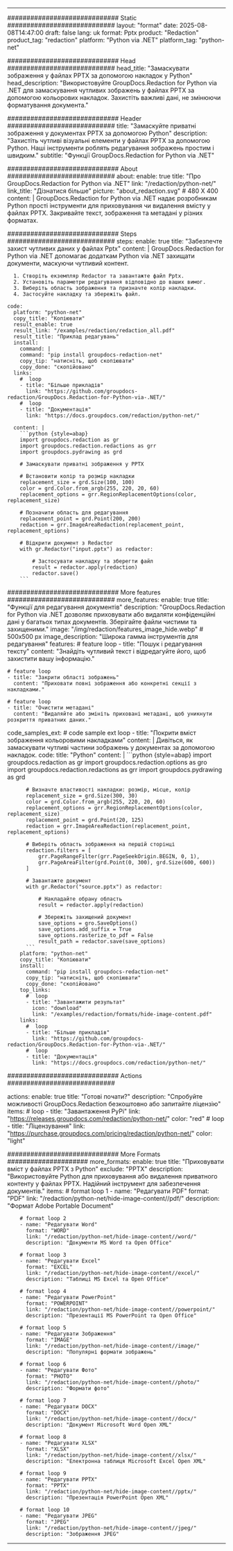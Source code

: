 
---
############################# Static ############################
layout: "format"
date:  2025-08-08T14:47:00
draft: false
lang: uk
format: Pptx
product: "Redaction"
product_tag: "redaction"
platform: "Python via .NET"
platform_tag: "python-net"

############################# Head ############################
head_title: "Замаскувати зображення у файлах PPTX за допомогою накладок у Python"
head_description: "Використовуйте GroupDocs.Redaction for Python via .NET для замаскування чутливих зображень у файлах PPTX за допомогою кольорових накладок. Захистіть важливі дані, не змінюючи форматування документа."

############################# Header ############################
title: "Замаскуйте приватні зображення у документах PPTX за допомогою Python" 
description: "Захистіть чутливі візуальні елементи у файлах PPTX за допомогою Python. Наші інструменти роблять редагування зображень простим і швидким."
subtitle: "Функції GroupDocs.Redaction for Python via .NET" 

############################# About ############################
about:
    enable: true
    title: "Про GroupDocs.Redaction for Python via .NET"
    link: "/redaction/python-net/"
    link_title: "Дізнатися більше"
    picture: "about_redaction.svg" # 480 X 400
    content: |
       GroupDocs.Redaction for Python via .NET надає розробникам Python прості інструменти для приховування чи видалення вмісту у файлах PPTX. Закривайте текст, зображення та метадані у різних форматах.

############################# Steps ############################
steps:
    enable: true
    title: "Забезпечте захист чутливих даних у файлах Pptx"
    content: |
      GroupDocs.Redaction for Python via .NET допомагає додаткам Python via .NET захищати документи, маскуючи чутливий контент.
      
      1. Створіть екземпляр Redactor та завантажте файл Pptx.
      2. Установіть параметри редагування відповідно до ваших вимог.
      3. Виберіть область зображення та призначте колір накладки.
      4. Застосуйте накладку та збережіть файл.
   
    code:
      platform: "python-net"
      copy_title: "Копіювати"
      result_enable: true
      result_link: "/examples/redaction/redaction_all.pdf"
      result_title: "Приклад редагувань"
      install:
        command: |
        command: "pip install groupdocs-redaction-net"
        copy_tip: "натисніть, щоб скопіювати"
        copy_done: "скопійовано"
      links:
        #  loop
        - title: "Більше прикладів"
          link: "https://github.com/groupdocs-redaction/GroupDocs.Redaction-for-Python-via-.NET/"
        #  loop
        - title: "Документація"
          link: "https://docs.groupdocs.com/redaction/python-net/"
          
      content: |
        ```python {style=abap}
        import groupdocs.redaction as gr
        import groupdocs.redaction.redactions as grr
        import groupdocs.pydrawing as grd

        # Замаскувати приватні зображення у PPTX

        # Встановити колір та розмір накладки
        replacement_size = grd.Size(100, 100)
        color = grd.Color.from_argb(255, 220, 20, 60)
        replacement_options = grr.RegionReplacementOptions(color, replacement_size)

        # Позначити область для редагування
        replacement_point = grd.Point(200, 200)
        redaction = grr.ImageAreaRedaction(replacement_point, replacement_options)
                
        # Відкрити документ з Redactor
        with gr.Redactor("input.pptx") as redactor:

            # Застосувати накладку та зберегти файл
            result = redactor.apply(redaction)
            redactor.save()
        ```            


############################# More features ############################
more_features:
  enable: true
  title: "Функції для редагування документів"
  description: "GroupDocs.Redaction for Python via .NET дозволяє приховувати або видаляти конфіденційні дані у багатьох типах документів. Зберігайте файли чистими та захищеними."
  image: "/img/redaction/features_image_hide.webp" # 500x500 px
  image_description: "Широка гамма інструментів для редагування"
  features:
    # feature loop
    - title: "Пошук і редагування тексту"
      content: "Знайдіть чутливий текст і відредагуйте його, щоб захистити вашу інформацію."

    # feature loop
    - title: "Закрити області зображень"
      content: "Приховати повні зображення або конкретні секції з накладками."

    # feature loop
    - title: "Очистити метадані"
      content: "Видаляйте або змініть приховані метадані, щоб уникнути розкриття приватних даних."
      
  code_samples_ext:
    # code sample ext loop
    - title: "Покрити вміст зображення кольоровими накладками"
      content: |
        Дивіться, як замаскувати чутливі частини зображень у документах за допомогою накладок.
      code:
        title: "Python"
        content: |
          ```python {style=abap}
          import groupdocs.redaction as gr
          import groupdocs.redaction.options as gro
          import groupdocs.redaction.redactions as grr
          import groupdocs.pydrawing as grd

          # Визначте властивості накладки: розмір, місце, колір
          replacement_size = grd.Size(300, 30)
          color = grd.Color.from_argb(255, 220, 20, 60)
          replacement_options = grr.RegionReplacementOptions(color, replacement_size)
          replacement_point = grd.Point(20, 125)
          redaction = grr.ImageAreaRedaction(replacement_point, replacement_options)

          # Виберіть область зображення на першій сторінці
          redaction.filters = [
              grr.PageRangeFilter(grr.PageSeekOrigin.BEGIN, 0, 1),
              grr.PageAreaFilter(grd.Point(0, 300), grd.Size(600, 600))
          ]

          # Завантажте документ
          with gr.Redactor("source.pptx") as redactor:

              # Накладайте обрану область
              result = redactor.apply(redaction)

              # Збережіть захищений документ
              save_options = gro.SaveOptions()
              save_options.add_suffix = True
              save_options.rasterize_to_pdf = False
              result_path = redactor.save(save_options)
          ```
        platform: "python-net"
        copy_title: "Копіювати"
        install:
          command: "pip install groupdocs-redaction-net"
          copy_tip: "натисніть, щоб скопіювати"
          copy_done: "скопійовано"
        top_links:
          #  loop
          - title: "Завантажити результат"
            icon: "download"
            link: "/examples/redaction/formats/hide-image-content.pdf"
        links:
          #  loop
          - title: "Більше прикладів"
            link: "https://github.com/groupdocs-redaction/GroupDocs.Redaction-for-Python-via-.NET/"
          #  loop
          - title: "Документація"
            link: "https://docs.groupdocs.com/redaction/python-net/"


############################# Actions ############################

actions:
  enable: true
  title: "Готові почати?"
  description: "Спробуйте можливості GroupDocs.Redaction безкоштовно або запитайте ліцензію"
  items:
    #  loop
    - title: "Завантаження PyPi"
      link: "https://releases.groupdocs.com/redaction/python-net/"
      color: "red"
        #  loop
    - title: "Ліцензування"
      link: "https://purchase.groupdocs.com/pricing/redaction/python-net/"
      color: "light"


############################# More Formats #####################
more_formats:
    enable: true
    title: "Приховувати вміст у файлах PPTX з Python"
    exclude: "PPTX"
    description: "Використовуйте Python для приховування або видалення приватного контенту у файлах PPTX. Надійний інструмент для забезпечення документів."
    items: 
        # format loop 1
        - name: "Редагувати PDF"
          format: "PDF"
          link: "/redaction/python-net/hide-image-content//pdf/"
          description: "Формат Adobe Portable Document"

        # format loop 2
        - name: "Редагувати Word"
          format: "WORD"
          link: "/redaction/python-net/hide-image-content//word/"
          description: "Документи MS Word та Open Office"
          
        # format loop 3
        - name: "Редагувати Excel"
          format: "EXCEL"
          link: "/redaction/python-net/hide-image-content//excel/"
          description: "Таблиці MS Excel та Open Office"

        # format loop 4
        - name: "Редагувати PowerPoint"
          format: "POWERPOINT"
          link: "/redaction/python-net/hide-image-content//powerpoint/"
          description: "Презентації MS PowerPoint та Open Office"

        # format loop 5
        - name: "Редагувати Зображення"
          format: "IMAGE"
          link: "/redaction/python-net/hide-image-content//image/"
          description: "Популярні формати зображень"

        # format loop 6
        - name: "Редагувати Фото"
          format: "PHOTO"
          link: "/redaction/python-net/hide-image-content//photo/"
          description: "Формати фото"

        # format loop 7
        - name: "Редагувати DOCX"
          format: "DOCX"
          link: "/redaction/python-net/hide-image-content//docx/"
          description: "Документ Microsoft Word Open XML"
          
        # format loop 8
        - name: "Редагувати XLSX"
          format: "XLSX"
          link: "/redaction/python-net/hide-image-content//xlsx/"
          description: "Електронна таблиця Microsoft Excel Open XML"
          
        # format loop 9
        - name: "Редагувати PPTX"
          format: "PPTX"
          link: "/redaction/python-net/hide-image-content//pptx/"
          description: "Презентація PowerPoint Open XML"

        # format loop 10
        - name: "Редагувати JPEG"
          format: "JPEG"
          link: "/redaction/python-net/hide-image-content//jpeg/"
          description: "Зображення JPEG"


---